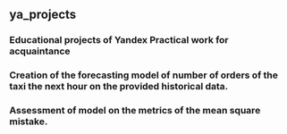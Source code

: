 ## ya_projects
### Educational projects of Yandex Practical work for acquaintance 
### Creation of the forecasting model of number of orders of the taxi the next hour on the provided historical data. 
### Assessment of model on the metrics of the mean square mistake. 
